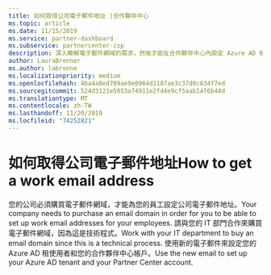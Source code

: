 ```yaml
---
title: 如何取得公司電子郵件地址 |合作夥伴中心
ms.topic: article
ms.date: 11/15/2019
ms.service: partner-dashboard
ms.subservice: partnercenter-csp
description: 深入瞭解電子郵件網域的需求，然後才能在合作夥伴中心內設定 Azure AD 帳戶。 深入瞭解如何購買電子郵件網域。
author: LauraBrenner
ms.author: labrenne
ms.localizationpriority: medium
ms.openlocfilehash: 4ba4a0ed709ae9e0964d3187ae3c37d0c834f7ed
ms.sourcegitcommit: 524d3121e5053a74911e2fd4e9cf5aab14f6b48d
ms.translationtype: MT
ms.contentlocale: zh-TW
ms.lasthandoff: 11/20/2019
ms.locfileid: "74252821"
---
```

# <a name="how-to-get-a-work-email-address"></a><span data-ttu-id="bd3be-104">如何取得公司電子郵件地址</span><span class="sxs-lookup"><span data-stu-id="bd3be-104">How to get a work email address</span></span>

<span data-ttu-id="bd3be-105">您的公司必須購買電子郵件網域，才能為您的員工設定公司電子郵件地址。</span><span class="sxs-lookup"><span data-stu-id="bd3be-105">Your company needs to purchase an email domain in order for you to be able to set up work email addresses for your employees.</span></span> <span data-ttu-id="bd3be-106">請與您的 IT 部門合作來購買電子郵件網域，因為這是技術程式。</span><span class="sxs-lookup"><span data-stu-id="bd3be-106">Work with your IT department to buy an email domain since this is a technical process.</span></span> <span data-ttu-id="bd3be-107">使用新的電子郵件來設定您的 Azure AD 租使用者和您的合作夥伴中心帳戶。</span><span class="sxs-lookup"><span data-stu-id="bd3be-107">Use the new email to set up your Azure AD tenant and your Partner Center account.</span></span>
